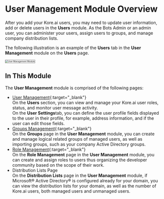 # User Management Module Overview

After you add your Kore.ai users, you may need to update user information, add or delete users in the **Users** module. As the Bots Admin or an admin user, you can administer your users, assign users to groups, and manage company distribution lists.

The following illustration is an example of the **Users** tab in the **User Management** module on the **Users** page.

<img src="../images/bac_users.png" alt="User Management Module" title="User Management Module" style="border: 1px solid gray;zoom:50%;"/>


## In This Module

The **User Management** module is comprised of the following pages:



* [User Management](../managing-your-users/){:target="_blank"}  
On the **Users** section, you can view and manage your Kore.ai user roles, status, and monitor user message activity.  
On the **User Settings**tab, you can define the user profile fields displayed to the user in their profile, for example, address information, and if the user can edit those fields.
* [Groups Management](../managing-your-groups){:target="_blank"}  
On the **Groups** page in the **User Management** module, you can create and manage logical related groups of managed users, as well as importing groups, such as your company Active Directory groups.
* [Role Management](../role-management){:target="_blank"}  
On the **Role Management** page in the **User Management** module, you can create and assign roles to users thus organizing the developer community based on the scope of their work.
* Distribution Lists Page  
On the **Distribution Lists** page in the **User Management** module, if Microsoft® Active Directory® is configured already for your domain, you can view the distribution lists for your domain, as well as the number of Kore.ai users, both managed users and unmanaged users.